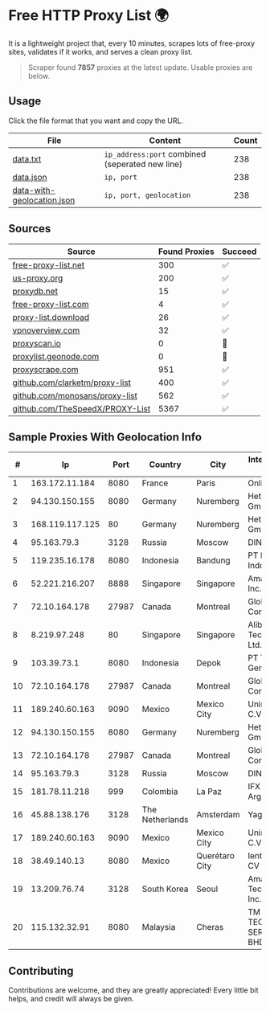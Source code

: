 
# Free HTTP Proxy List 🌍

It is a lightweight project that, every 10 minutes, scrapes lots of free-proxy sites, validates if it works, and serves a clean proxy list.


> Scraper found **7857** proxies at the latest update. Usable proxies are below.

## Usage

Click the file format that you want and copy the URL.


|File|Content|Count|
|----|-------|-----|
|[data.txt](https://raw.githubusercontent.com/themiralay/Proxy-List-World/master/data.txt)|`ip_address:port` combined (seperated new line)|238|
|[data.json](https://raw.githubusercontent.com/themiralay/Proxy-List-World/master/data.json)|`ip, port`|238|
|[data-with-geolocation.json](https://raw.githubusercontent.com/themiralay/Proxy-List-World/master/data-with-geolocation.json)|`ip, port, geolocation`|238|

## Sources

|Source|Found Proxies|Succeed|
|------|-------------|-------|
|[free-proxy-list.net](https://free-proxy-list.net)|300|✅|
|[us-proxy.org](https://www.us-proxy.org)|200|✅|
|[proxydb.net](http://proxydb.net)|15|✅|
|[free-proxy-list.com](https://free-proxy-list.com/?page=&port=&type%5B%5D=http&type%5B%5D=https&up_time=0&search=Search)|4|✅|
|[proxy-list.download](https://www.proxy-list.download/HTTP)|26|✅|
|[vpnoverview.com](https://vpnoverview.com/privacy/anonymous-browsing/free-proxy-servers)|32|✅|
|[proxyscan.io](https://www.proxyscan.io)|0|🚫|
|[proxylist.geonode.com](https://proxylist.geonode.com/api/proxy-list?limit=300&page=1&sort_by=lastChecked&sort_type=desc&protocols=http,https)|0|🚫|
|[proxyscrape.com](https://api.proxyscrape.com/v2/?request=displayproxies&protocol=http&timeout=10000&country=all&ssl=all&anonymity=all)|951|✅|
|[github.com/clarketm/proxy-list](https://raw.githubusercontent.com/clarketm/proxy-list/master/proxy-list-raw.txt)|400|✅|
|[github.com/monosans/proxy-list](https://raw.githubusercontent.com/monosans/proxy-list/main/proxies/http.txt)|562|✅|
|[github.com/TheSpeedX/PROXY-List](https://raw.githubusercontent.com/TheSpeedX/PROXY-List/master/http.txt)|5367|✅|


## Sample Proxies With Geolocation Info

|#|Ip|Port|Country|City|Internet Service Provider|
|-|--|----|-------|----|-------------------------|
|1|163.172.11.184|8080|France|Paris|Online S.A.S.|
|2|94.130.150.155|8080|Germany|Nuremberg|Hetzner Online GmbH|
|3|168.119.117.125|80|Germany|Nuremberg|Hetzner Online GmbH|
|4|95.163.79.3|3128|Russia|Moscow|DINET|
|5|119.235.16.178|8080|Indonesia|Bandung|PT Inet Global Indo|
|6|52.221.216.207|8888|Singapore|Singapore|Amazon.com, Inc.|
|7|72.10.164.178|27987|Canada|Montreal|GloboTech Communications|
|8|8.219.97.248|80|Singapore|Singapore|Alibaba (US) Technology Co., Ltd.|
|9|103.39.73.1|8080|Indonesia|Depok|PT Teknologi Gema Informasi|
|10|72.10.164.178|27987|Canada|Montreal|GloboTech Communications|
|11|189.240.60.163|9090|Mexico|Mexico City|Uninet S.A. de C.V.|
|12|94.130.150.155|8080|Germany|Nuremberg|Hetzner Online GmbH|
|13|72.10.164.178|27987|Canada|Montreal|GloboTech Communications|
|14|95.163.79.3|3128|Russia|Moscow|DINET|
|15|181.78.11.218|999|Colombia|La Paz|IFX Networks Argentina S.R.L|
|16|45.88.138.176|3128|The Netherlands|Amsterdam|Yaglom Labs Ltd|
|17|189.240.60.163|9090|Mexico|Mexico City|Uninet S.A. de C.V.|
|18|38.49.140.13|8080|Mexico|Querétaro City|Ientc S De RL De CV|
|19|13.209.76.74|3128|South Korea|Seoul|Amazon Technologies Inc.|
|20|115.132.32.91|8080|Malaysia|Cheras|TM TECHNOLOGY SERVICES SDN BHD|



## Contributing

Contributions are welcome, and they are greatly appreciated! Every
little bit helps, and credit will always be given.

